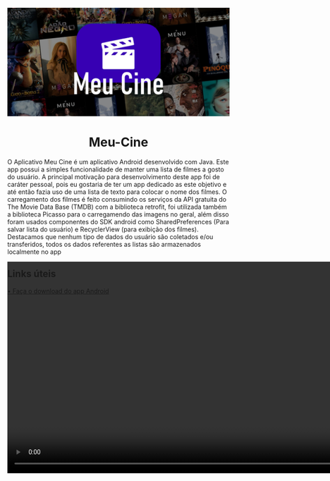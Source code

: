 <p align="center">
  <img width="600" src="Media Git/capa.jpg">
</p>
<h1 align="center">Meu-Cine</h1>

O Aplicativo Meu Cine é um aplicativo Android desenvolvido com Java. Este app possui a simples funcionalidade de manter uma lista de filmes a gosto do usuário. A principal motivação para desenvolvimento deste app foi de caráter pessoal, pois eu gostaria de ter um app dedicado as este objetivo e até então fazia uso de uma lista de texto para colocar o nome dos filmes.
O carregamento dos filmes é feito consumindo os serviços da API gratuita do The Movie Data Base (TMDB) com a biblioteca retrofit, foi utilizada também a biblioteca Picasso para o carregamendo das imagens no geral, além disso foram usados componentes do SDK android como SharedPreferences (Para salvar lista do usuário) e RecyclerView (para exibição dos filmes). Destacamos que nenhum tipo de dados do usuário são coletados e/ou transferidos, todos os dados referentes as listas são armazenados localmente no app

<video autoplay loop style="width:100%; height: auto; position:absolute; z-index: -1;">
  <source src="http://syddev.com/jquery.videoBG/assets/tunnel_animation.mp4" type="video/mp4" />
  <source src="http://syddev.com/jquery.videoBG/assets/tunnel_animation.ogv" type="application/ogg" />
  <img src="http://syddev.com/jquery.videoBG/assets/tunnel_animation.jpg">
</video>

<h2>Links úteis</h2>
<a href="https://play.google.com/store/apps/details?id=com.jv.meusfilmes">• Faça o download do app Android</a>
